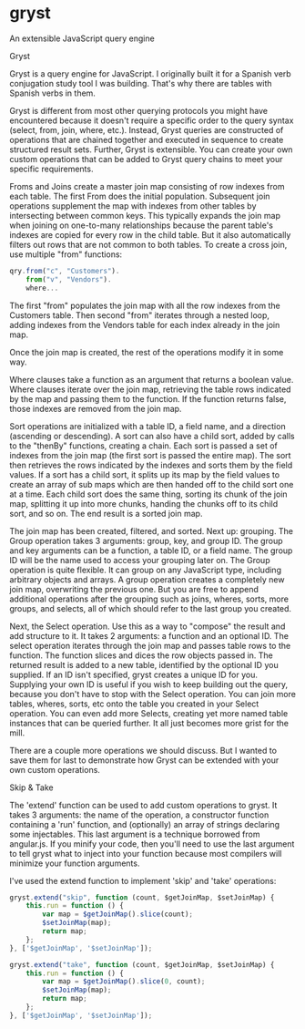 # gryst
An extensible JavaScript query engine

Gryst

Gryst is a query engine for JavaScript. I originally built it for a Spanish verb conjugation study tool I was building. That's why there are tables with Spanish verbs in them.

Gryst is different from most other querying protocols you might have encountered because it doesn't require a specific order to the query syntax (select, from, join, where, etc.). Instead, Gryst queries are constructed of operations that are chained together and executed in sequence to create structured result sets. Further, Gryst is extensible. You can create your own custom operations that can be added to Gryst query chains to meet your specific requirements.

Froms and Joins create a master join map consisting of row indexes from each table. The first From does the initial population. Subsequent join operations supplement the map with indexes from other tables by intersecting between common keys. This typically expands the join map when joining on one-to-many relationships because the parent table's indexes are copied for every row in the child table. But it also automatically filters out rows that are not common to both tables. To create a cross join, use multiple "from" functions:

```javascript
qry.from("c", "Customers").
    from("v", "Vendors").
    where...
```

The first "from" populates the join map with all the row indexes from the Customers table. Then second "from" iterates through a nested loop, adding indexes from the Vendors table for each index already in the join map.

Once the join map is created, the rest of the operations modify it in some way.

Where clauses take a function as an argument that returns a boolean value. Where clauses iterate over the join map, retrieving the table rows indicated by the map and passing them to the function. If the function returns false, those indexes are removed from the join map.

Sort operations are initialized with a table ID, a field name, and a direction (ascending or descending). A sort can also have a child sort, added by calls to the "thenBy" functions, creating a chain. Each sort is passed a set of indexes from the join map (the first sort is passed the entire map). The sort then retrieves the rows indicated by the indexes and sorts them by the field values. If a sort has a child sort, it splits up its map by the field values to create an array of sub maps which are then handed off to the child sort one at a time. Each child sort does the same thing, sorting its chunk of the join map, splitting it up into more chunks, handing the chunks off to its child sort, and so on. The end result is a sorted join map.

The join map has been created, filtered, and sorted. Next up: grouping. The Group operation takes 3 arguments: group, key, and group ID. The group and key arguments can be a function, a table ID, or a field name. The group ID will be the name used to access your grouping later on. The Group operation is quite flexible. It can group on any JavaScript type, including arbitrary objects and arrays. A group operation creates a completely new join map, overwriting the previous one. But you are free to append additional operations after the grouping such as joins, wheres, sorts, more groups, and selects, all of which should refer to the last group you created.

Next, the Select operation. Use this as a way to "compose" the result and add structure to it. It takes 2 arguments: a function and an optional ID. The select operation iterates through the join map and passes table rows to the function. The function slices and dices the row objects passed in. The returned result is added to a new table, identified by the optional ID you supplied. If an ID isn't specified, gryst creates a unique ID for you. Supplying your own ID is useful if you wish to keep building out the query, because you don't have to stop with the Select operation. You can join more tables, wheres, sorts, etc onto the table you created in your Select operation. You can even add more Selects, creating yet more named table instances that can be queried further. It all just becomes more grist for the mill.

There are a couple more operations we should discuss. But I wanted to save them for last to demonstrate how Gryst can be extended with your own custom operations.

Skip & Take

The 'extend' function can be used to add custom operations to gryst. It takes 3 arguments: the name of the operation, a constructor function containing a 'run' function, and (optionally) an array of strings declaring some injectables. This last argument is a technique borrowed from angular.js. If you minify your code, then you'll need to use the last argument to tell gryst what to inject into your function because most compilers will minimize your function arguments.

I've used the extend function to implement 'skip' and 'take' operations:

```javascript
gryst.extend("skip", function (count, $getJoinMap, $setJoinMap) {
    this.run = function () {
        var map = $getJoinMap().slice(count);
        $setJoinMap(map);
        return map;
    };
}, ['$getJoinMap', '$setJoinMap']);

gryst.extend("take", function (count, $getJoinMap, $setJoinMap) {
    this.run = function () {
        var map = $getJoinMap().slice(0, count);
        $setJoinMap(map);
        return map;
    };
}, ['$getJoinMap', '$setJoinMap']);
```
